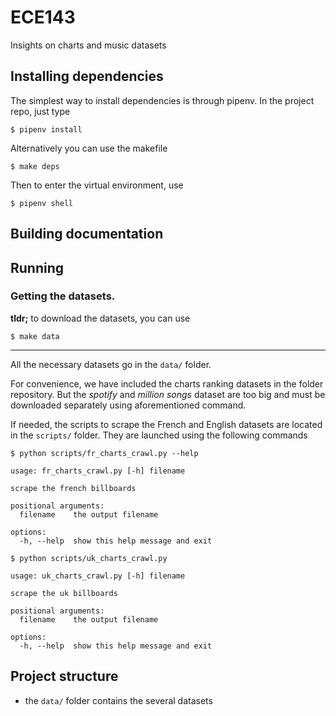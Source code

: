 # ECE143
Insights on charts and music datasets


## Installing dependencies

The simplest way to install dependencies is through pipenv. 
In the project repo, just type 
```console
$ pipenv install
```
Alternatively you can use the makefile
```console
$ make deps
```

Then to enter the virtual environment, use
```console
$ pipenv shell
```

## Building documentation

## Running 

### Getting the datasets.

**tldr;** to download the datasets, you can use

```console
$ make data
```

----

All the necessary datasets go in the `data/` folder.

For convenience, we have included the charts ranking datasets in the folder repository. But the *spotify* and *million songs* dataset are too big and must be downloaded separately using aforementioned command.

If needed, the scripts to scrape the French and English datasets are located in the `scripts/` folder.
They are launched using the following commands

```console
$ python scripts/fr_charts_crawl.py --help

usage: fr_charts_crawl.py [-h] filename

scrape the french billboards

positional arguments:
  filename    the output filename

options:
  -h, --help  show this help message and exit
  
$ python scripts/uk_charts_crawl.py

usage: uk_charts_crawl.py [-h] filename

scrape the uk billboards

positional arguments:
  filename    the output filename

options:
  -h, --help  show this help message and exit
```


## Project structure

- the `data/` folder contains the several datasets

